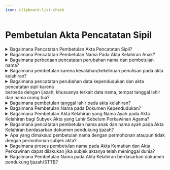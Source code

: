 ```yaml
---
icon: clipboard-list-check
---
```


# Pembetulan Akta Pencatatan Sipil

<details>

<summary>Bagaimana Pencatatan Pembetulan Akta Pencatatan Sipil?</summary>

Berdasarkan Pasal 59 Peraturan Presiden Nomor&#x20;96 Tahun 2019 diatur bahwa Pembetulan akta&#x20;Pencatatan Sipil dilakukan pada Disdukcapil&#x20;Kabupaten/Kota atau UPT Disdukcapil Kabupaten/Kota&#x20;atau Perwakilan Republik Indonesia sesuai domisili&#x20;dengan atau tanpa permohonan dari subjek akta.

a. Persyaratan pembetulan akta Pencatatan Sipil&#x20;diajukan permohonan oleh subjek akta karena&#x20;kesalahan tulis redaksional berupa:

1. dokumen autentik yang menjadi persyaratan   &#x20;pembuatan akta Pencatatan Sipil; dan
2. kutipan akta Pencatatan Sipil dimana terdapat   &#x20;kesalahan tulis redaksional.   &#x20;Hasil pencatatan pembetulan akta pencatatan sipil   &#x20;dimaksud, Disdukcapil Kabupaten/Kota atau UPT   &#x20;Disdukcapil Kabupaten/Kota atau Perwakilan   &#x20;Republik Indonesia membuat catatan pinggir pada   &#x20;register akta Pencatatan Sipil mengenai   &#x20;pembetulan akta, menerbitkan kembali kutipan akta   &#x20;Pencatatan Sipil dan mencabut kutipan akta   &#x20;Pencatatan Sipil dari subjek akta dan kutipan akta   &#x20;Pencatatan Sipil yang telah dibetulkan diserahkan   &#x20;kepada Pemohon.

b. Pencatatan pembetulan nama termasuk bagian&#x20;pembetulan Dokumen Kependudukan berdasarkan&#x20;dokumen otentik yang menjadi dasar untuk&#x20;pembetulan sebagaimana diamanatkan dalam&#x20;Pasal 4 ayat (4) Peraturan Menteri Dalam Negeri&#x20;Nomor 73 Tahun 2022.&#x20;\
Persyaratan pembetulan nama yang harus dipenuhi&#x20;berdasarkan Surat Dirjen Dukcapil Nomor\
470/13287/Dukcapil tanggal 28 September 2021&#x20;berupa:

1. permohonan dari subjek akta atau orang lain   &#x20;yang dikuasakan;
2. fotokopi dokumen autentik meliputi ijazah, buku   &#x20;nikah, pasport dll;
3. kutipan akta Pencatatan Sipil dimana terdapat   &#x20;kesalahan nama;
4. mengisi SPTJM Kebenaran data dengan 2 orang   &#x20;saksi.

Hasil pencatatan pembetulan nama, Disdukcapil&#x20;membuat catatan pinggir pada register akta\
Pencatatan Sipil mengenai pembetulan nama dan&#x20;menerbitkan kembali kutipan akta Pencatatan Sipil&#x20;serta mencabut kutipan akta Pencatatan Sipil dari&#x20;subjek akta.

\
c. Pembetulan akta Pencatatan Sipil tanpa&#x20;permohonan dari subjek akta dilakukan pembetulan&#x20;secara langsung oleh petugas sebelum diserahkan&#x20;kepada Pemohon sebagaimana diamanatkan dalam&#x20;Pasal 88 Permendagri Nomor 108 Tahun 2019.

**Sumber rujukan:**

* Pasal 71 ayat (1) ayat (2) dan ayat (3) UndangUndang No 23 Tahun 2006 tentang Administrasi  &#x20;Kependudukan. ([link](https://peraturan.go.id/id/uu-no-23-tahun-2006))
* Pasal 59 Peraturan Presiden Nomor 96 Tahun 2018  &#x20;tentang Persyaratan dan Tata Cara Pendaftaran  &#x20;Penduduk dan Pencatatan Sipil. ([link](https://peraturan.go.id/id/perpres-no-96-tahun-2018))
* Pasal 87 dan Pasal 88 Peraturan Menteri Dalam  &#x20;Negeri Nomor 108 Tahun 2019 tentang Peraturan  &#x20;Pelaksanaan Peraturan Presiden Nomor 96 Tahun  &#x20;2018 tentang Persyaratan dan Tata Cara Pendaftaran  &#x20;Penduduk dan Pencatatan Sipil.  ([link](https://peraturan.go.id/id/permendagri-no-108-tahun-2019))
* Peraturan Menteri Dalam Negeri Nomor 109 Tahun  &#x20;2019 tentang Formulir dan Buku Yang Digunakan  &#x20;Dalam Administrasi Kependudukan. ([link](https://peraturan.go.id/id/permendagri-no-109-tahun-2019))
* Pasal 4 ayat (4) Peraturan Menteri Dalam Negeri  &#x20;Nomor 73 Tahun 2022 tentang Pencatatan Nama pada  &#x20;Dokumen Kependudukan. ([link](https://peraturan.go.id/id/permendagri-no-73-tahun-2022))
* Keputusan Menteri Dalam Negeri Nomor 400.8.2-  &#x20;5484.Dukcapil Tahun 2022 tentang Petunjuk Teknis  &#x20;Pelayanan Pencatatan Sipil.
* Surat Dirjen Dukcapil yang ditujukan kepada Kepala  &#x20;Dinas Dukcapil di Seluruh Indonesia Nomor  &#x20;470/13287/Dukcapil tanggal 28 September 2021 hal  &#x20;Jenis Layanan, Persyaratan dan Penjelasan  &#x20;Pendaftaran Penduduk dan Pencatatan Sipil.

{% hint style="success" %}
Dibuat:  23 Juni 2025 10:00 WIB | Perubahan terakhir: 23 Juni 2025 10:00 WIB
{% endhint %}

</details>



<details>

<summary>Bagaimana Pencatatan Pembetulan Nama Pada Akta Kelahiran Anak?</summary>

Berdasarkan Peraturan Menteri Dalam Negeri&#x20;Nomor 73 Tahun 2022 yang berlaku sejak tanggal 21&#x20;April 2022, terdapat ketentuan Pasal 5 ayat (3) diatur&#x20;bahwa tata cara Pencatatan Nama pada Dokumen&#x20;Kependudukan dilarang:\
a. disingkat, kecuali tidak diartikan lain;\
b. menggunakan angka dan tanda baca; dan\
c. mencantumkan gelar pendidikan dan keagamaan&#x20;pada akta pencatatan sipil.\
Selanjutnya pada Pasal 7 ayat (1) diatur&#x20;Penduduk yang memberikan nama yang melanggar\
ketentuan Pasal 5 ayat (3), pejabat pada Disdukcapil&#x20;Kabupaten/Kota, UPT Disdukcapil Kabupaten/Kota, atau&#x20;Perwakilan Republik Indonesia tidak mencatatkan dan&#x20;menerbitkan Dokumen Kependudukan.

**Sumber rujukan:**

* Pasal 5 ayat (3) dan Pasal 7 ayat (1) Peraturan  &#x20;Menteri Dalam Negeri Nomor 73 Tahun 2022 tentang  &#x20;Pencatatan Nama pada Dokumen Kependudukan. ([link](https://peraturan.go.id/id/permendagri-no-73-tahun-2022))
* Surat Dirjen Dukcapil No. 472.11/8069/DUKCAPIL tgl  &#x20;28 April 2022 kpd Kadis Dukcapil Kota Depok.

{% hint style="success" %}
Dibuat:  23 Juni 2025 10:00 WIB | Perubahan terakhir: 23 Juni 2025 10:00 WIB
{% endhint %}

</details>



<details>

<summary>Bagaimana perbedaan pencatatan perubahan nama dan pembetulan nama?</summary>

a. Pencatatan perubahan nama diatur dalam Pasal 52&#x20;Undang-Undang Nomor 23 Tahun 2006 pada intinya&#x20;bahwa pencatatan perubahan nama dilaksanakan&#x20;berdasarkan penetapan pengadilan negeri. Dan&#x20;Pasal 4 ayat (3) Peraturan Menteri Dalam Negeri\
Nomor 73 Tahun 2022 diatur bahwa Dalam hal&#x20;Penduduk melakukan perubahan nama, pencatatan&#x20;perubahan nama dilaksanakan berdasarkan&#x20;penetapan pengadilan negeri dan persyaratannya&#x20;diatur sesuai dengan ketentuan peraturan&#x20;perundang-undangan.\
Hasil pencatatan perubahan, Disdukcapil membuat&#x20;catatan pinggir pada register akta Pencatatan Sipil&#x20;dan kutipan akta Pencatatan Sipil.

\
b. Pencatatan pembetulan nama diatur dalam Pasal 4&#x20;ayat (4) Peraturan Menteri Dalam Negeri Nomor 73&#x20;Tahun 2022, bahwa Dalam hal Penduduk melakukan&#x20;pembetulan nama, pencatatan pembetulan nama&#x20;termasuk bagian pembetulan Dokumen&#x20;Kependudukan berdasarkan dokumen otentik yang&#x20;menjadi dasar untuk pembetulan sesuai dengan\
ketentuan peraturan perundang-undangan. Dan&#x20;Surat Dirjen Dukcapil Nomor 470/13287/Dukcapil&#x20;tanggal 28 September 2021 diatur bahwa bilamana&#x20;terdapat permohonan pembetulan nama, maka&#x20;pencatatannya termasuk dalam kategori pencatatan&#x20;pembetulan akta pencatatan sipil, dan harus&#x20;memenuhi persyaratan:

1. permohonan dari subjek akta atau orang lain   &#x20;yang dikuasakan;
2. fotokopi dokumen autentik meliputi ijazah,   &#x20;buku nikah, pasport dll;
3. kutipan akta Pencatatan Sipil dimana terdapat   &#x20;kesalahan nama;
4. mengisi SPTJM Kebenaran data dengan 2   &#x20;orang saksi (tidak perlu fotokopi KTP-el saksi).   \
   Hasil pencatatan pembetulan nama, Disdukcapil   &#x20;membuat catatan pinggir pada register akta   &#x20;Pencatatan Sipil mengenai pembetulan nama dan   &#x20;menerbitkan kembali kutipan akta Pencatatan Sipil   &#x20;serta mencabut kutipan akta Pencatatan Sipil dari   &#x20;subjek akta.

Berdasarkan penjelasan di atas dapat ditarik suatu&#x20;pemahaman bahwa kedua hal tersebut mengandung&#x20;kaidah yang berbeda?

a. Perubahan nama dilakukan apabila semua data&#x20;pada dokumen kependudukan dan dokumen&#x20;identitas lainnya namanya sama, jika ingin dikurangi&#x20;atau ditambahkan atau disisipkan satu kata atau&#x20;diganti nama secara keseluruhan harus berdasarkan&#x20;penetapan pengadilan negeri.\
b. Pembetulan nama, dilakukan jika nama pada&#x20;dokumen kependudukan tersebut salah atau keliru,&#x20;dan ada dokumen otentik yang benar sebagai salah&#x20;satu indikator dasar untuk dilakukan pembetulan&#x20;nama ditambahkan dengan mengisi surat&#x20;pernyataan tanggung jawab mutlak (SPTJM) dengan&#x20;2 (dua)orang saksi

**Sumber rujukan:**

* Pasal 52 Undang-Undang Nomor 23 Tahun 2006  &#x20;tentang Administrasi Kependudukan.([link](https://peraturan.go.id/id/uu-no-23-tahun-2006))
* Pasal 4 ayat (3) dan ayat (4) Peraturan Menteri  &#x20;Dalam Negeri Nomor 73 Tahun 2022 tentang  &#x20;Pencatatan Nama pada Dokumen Kependudukan. (l[ink](https://peraturan.go.id/id/permendagri-no-73-tahun-2022))
* Surat Dirjen Dukcapil yang ditujukan kepada Kepala  &#x20;Dinas Dukcapil di Seluruh Indonesia Nomor  &#x20;470/13287/Dukcapil tanggal 28 September 2021 hal  &#x20;Jenis Layanan, Persyaratan dan Penjelasan  &#x20;Pendaftaran Penduduk dan Pencatatan Sipil.

{% hint style="success" %}
Dibuat:  23 Juni 2025 10:00 WIB | Perubahan terakhir: 23 Juni 2025 10:00 WIB
{% endhint %}

</details>



<details>

<summary>Bagaimana pembetulan karena kesalahan/kekeliruan penulisan pada akta kelahiran?</summary>

Berdasarkan Peraturan Menteri Dalam Negeri&#x20;Nomor 19 Tahun 2010, diatur bahwa tempat lahir yaitu&#x20;Nama Kabupaten/Kota tempat penduduk dilahirkan,&#x20;bukan nama kampung, desa/kelurahan atau kecamatan.&#x20;Apabila nyata-nyata terjadi kesalahan/kekeliruan\
dalam penulisan akta pencatatan sipil termasuk akta&#x20;kelahiran, antara lain mengenai tempat lahir, urutan&#x20;anak, jenis kelamin dan nama orang tua, maka dapat&#x20;dibetulkan oleh Pejabat Pencatatan Sipil berdasarkan&#x20;asas Contrarius Actus. Pemohon harus membuat surat\
pernyataan tanggung jawab mutlak untuk menjamin&#x20;kebenaran data yang diberikan. Pembetulan dilakukan&#x20;dengan membuat catatan pinggir pada register dan&#x20;kutipan akta pencatatan sipil. Jika kesalahan tersebut,&#x20;hanya berupa kesalahan tulis redaksional (tidak\
merubah makna), pembetulan dilakukan dengan&#x20;menarik kutipan akta yang mengalami kesalahan tulis&#x20;redaksional dan menerbitkan kembali kutipan akta serta&#x20;membuat catatan pinggir pada register akta pencatatan&#x20;sipil mengenai pembetulan tersebut.

**Sumber rujukan:**\
Surat Dirjen Dukcapil No. 472/9670/Dukcapil tgl 19&#x20;Desember 2019 kpd Kadis Dukcapil Kab.  Lebong.

{% hint style="success" %}
Dibuat:  23 Juni 2025 10:00 WIB | Perubahan terakhir: 23 Juni 2025 10:00 WIB
{% endhint %}

</details>



<details>

<summary>Bagaimana pencatatan perubahan data kependudukan dan akta pencatatan sipil karena<br>berbeda dengan ijazah, khususnya terkait data nama, tempat tanggal lahir dan nama orang tua?</summary>

a. Berdasarkan Pasal 53 Peraturan Presiden Nomor 96&#x20;Tahun 2018 diatur bahwa pencatatan perubahan&#x20;nama Penduduk harus memenuhi persyaratan&#x20;salinan penetapan pengadilan negeri.\
b. Merujuk Pasal 3 ayat (3) huruf a Peraturan Menteri&#x20;Dalam Negeri Nomor 74 Tahun 2015 diatur dalam&#x20;hal terjadi kesalahan penulisan tempat tanggal lahir&#x20;dilakukan dengan melampirkan dokumen sah yaitu&#x20;kutipan akta kelahiran dan/atau ijazah, selanjutnya&#x20;Pasal 6 huruf a diatur perubahan elemen data nama&#x20;dilakukan dengan cara melampirkan fotokopi kutipan&#x20;akta kelahiran atau ijazah, dan Pasal 15 ayat (1) dan&#x20;ayat (2) diatur elemen data statis tempat dan tanggal&#x20;lahir dapat dilakukan perubahan dengan cara&#x20;melampirkan fotokopi salinan penetapan pengadilan&#x20;dan menunjukkan salinan penetapan pengadilan.\
c. Selanjutnya pada Lampiran Format I C dan Format 2&#x20;C Permendikbud Nomor 29 Tahun 2014 tentang&#x20;pengesahan Fotokopi Ijazah/Surat Tanda Tamat&#x20;Belajar dan Penerbitan Surat Keterangan Kesalahan&#x20;penulisan Ijazah/STTB bagi sekolah masih&#x20;operasional dan sekolah sudah tidak operasional&#x20;atau tutup.&#x20;Mengenai perubahan data kependudukan (seperti nama,&#x20;tempat tanggal lahir, nama orang tua di dalam Kartu&#x20;Keluarga dan KTP-el) dan akta pencatatan sipil karena&#x20;berbeda dengan ijazah diberikan penjelasan dengan&#x20;terlebih dahulu melihat dokumen pendukung yang&#x20;menyatakan identitas sebenarnya yang ada di dalam&#x20;dokumen pendukung tersebut sebagai berikut:\
a. Terhadap perubahan elemen data nama pada KK&#x20;dan KTP-el dilakukan dengan melampirkan&#x20;persyaratan fotokopi kutipan akta kelahiran dan/atau&#x20;ijazah, selanjutnya elemen data tempat dan tanggal&#x20;lahir dilakukan dengan melampirkan fotokopi salinan&#x20;penetapan pengadilan; dan perubahan nama pada&#x20;akta pencatatan sipil harus memenuhi persyaratan&#x20;salinan penetapan pengadilan negeri; serta&#x20;perbaikan kesalahan penulisan pada Ijazah/STTB&#x20;yang ditandatangani oleh Kepala Dinas Pendidikan&#x20;Kabupaten/Kota dan/atau Kepala Sekolah;\
b. Terkait adanya penolakan pengadilan atas&#x20;permohonan perubahan data dari masyarakat, maka&#x20;perlu dilampirkan salinan penetapan pengadilan.

**Sumber rujukan:**

* Pasal 53 Peraturan Presiden Nomor 96 Tahun 2018  &#x20;tentang Persyaratan dan Tata Cara Pendaftaran  &#x20;Penduduk dan Pencatatan Sipil. ([link](https://peraturan.go.id/id/permendagri-no-108-tahun-2019))
* Pasal 3 ayat (3) huruf a Peraturan Menteri Dalam  &#x20;Negeri Nomor 74 Tahun 2015 Tata Cara Perubahan&#x20;  Elemen Data Penduduk Dalam Kartu Tanda  &#x20;Penduduk Elektronik.
* Lampiran Format I C dan Format 2 C Permendikbud  &#x20;Nomor 29 Tahun 2014 tentang Pengesahan Fotokopi  &#x20;Ijazah/Surat Tanda Tamat Belajar, Surat Keterangan  &#x20;Pengganti Ijazah/Surat Tanda Tamat Belajar dan  &#x20;Penerbitan Surat Keterangan Pengganti Ijazah/STTB  &#x20;Jenjang Pendidikan Dasar dan Menengah.
* Surat Dirjen Dukcapil No. 470/4544/Dukcapil tanggal  &#x20;31 Mei 2019 kepada Kadis Dukcapil Kota  &#x20;Gunungsitoli.

{% hint style="success" %}
Dibuat:  23 Juni 2025 10:00 WIB | Perubahan terakhir: 23 Juni 2025 10:00 WIB
{% endhint %}

</details>



<details>

<summary>Bagaimana pembetulan tanggal lahir pada akta kelahiran?</summary>

a. Berdasarkan Pasal 59 ayat (2) Peraturan Presiden&#x20;Nomor 96 Tahun 2018 serta Pasal 87 dan 89 ayat&#x20;(2) dan ayat (4) Peraturan Menteri Dalam Negeri&#x20;Nomor 108 Tahun 2019, diatur pembetulan akta&#x20;pencatatan sipil dilaksanakan berdasarkan dokumen&#x20;autentik yang menjadi persyaratan pembuatan akta&#x20;pencatatan sipil. Pembatalan akta pencatatan sipil\
juga dapat dilakukan tanpa melalui penetapan&#x20;pengadilan / Contrarius Actus yaitu oleh Pejabat&#x20;Pencatatan Sipil. Perubahan tanggal kelahiran pada&#x20;akta kelahiran tidak berdasarkan dokumen autentik&#x20;dan juga sesuai Laporan Akhir Hasil Pemeriksaan&#x20;(LAHP) dari Ombudsman RI Perwakilan bahwa&#x20;terjadi maladministrasi dalam penerbitan&#x20;perubahan/perbaikan akta kelahiran, maka&#x20;perubahan tersebut dapat dibatalkan olen Pejabat&#x20;Pencatatan Sipil tanpa melalui penetapan&#x20;pengadilan.

b. Pembatalan dilakukan berdasarkan permohonan dari&#x20;subyek akta atau orang lain yang merasa dirugikan,&#x20;dengan tata cara menarik kutipan akta kelahiran&#x20;dimaksud dari subyek akta serta membuat catatan&#x20;pinggir pada register akta kelahiran dan menerbitkan&#x20;kembali kutipan akta kelahiran sesuai tanggal lahir&#x20;yang semula.

**Sumber rujukan:**

* Pasal 59 ayat (2) Peraturan Presiden Nomor 96  &#x20;Tahun 2018 tentang Persyaratan dan Tata Cara  &#x20;Pendaftaran Penduduk dan Pencatatan Sipil.([link](https://peraturan.go.id/id/perpres-no-96-tahun-2018))
* Pasal 87 dan 89 ayat (2) dan ayat (4) Peraturan  &#x20;Menteri Dalam Negeri Nomor 108 Tahun 2019  &#x20;tentang Peraturan Pelaksanaan Peraturan Presiden  &#x20;Nomor 96 Tahun 2018 tentang Persyaratan dan Tata  &#x20;Cara Pendaftaran Penduduk dan Pencatatan Sipil. ([link](https://peraturan.go.id/id/permendagri-no-108-tahun-2019))
* Surat Dirjen Dukcapil No. 472.11/6241/DUKCAPIL,  &#x20;Maret 2020 kepada Kadis Dukcapil Kota Subang.

{% hint style="success" %}
Dibuat:  23 Juni 2025 10:00 WIB | Perubahan terakhir: 23 Juni 2025 10:00 WIB
{% endhint %}

</details>



<details>

<summary>Bagaimana Pembetulan Nama pada DokumenKependudukan?</summary>

a. Berdasarkan Pasal 4 ayat (4) Peraturan Menteri&#x20;Dalam Negeri Nomor 73 Tahun 2022, diatur bahwa&#x20;dalam hal Penduduk melakukan pembetulan nama,&#x20;pencatatan pembetulan nama termasuk bagian&#x20;pembetulan Dokumen Kependudukan berdasarkan&#x20;dokumen otentik yang menjadi dasar untuk&#x20;pembetulan sesuai dengan ketentuan peraturan&#x20;perundang-undangan.&#x20;b. Penjelasan angka 38 pada Lampiran Surat Dirjen&#x20;Dukcapil Nomor 470/13287/Dukcapil tanggal 28&#x20;September 2021 disebutkan bahwa bilamana&#x20;terdapat permohonan pembetulan nama, maka&#x20;pencatatannya termasuk dalam kategori pencatatan&#x20;pembetulan akta pencatatan sipil, dan harus&#x20;memenuhi persyaratan berupa:

1. Permohonan dari subjek akta atau orang lain   &#x20;yang dikuasakan;
2. Fotokopi dokumen otentik meliputi Ijazah, Buku   &#x20;Nikah, Pasport dll;
3. Kutipan akta pencatatan sipil dimana terdapat   &#x20;kesalahan nama; dan
4. Mengisi SPTJM Kebenaran Data dengan 2   &#x20;orang saksi.   &#x20;

Merujuk ketentuan di atas, hasil dari pencatatan&#x20;pembetulan nama yaitu Disdukcapil Kabupaten/Kota&#x20;membuat Catatan Pinggir pada Register Akta&#x20;Pencatatan Sipil mengenai pembetulan nama dan\
menerbitkan kembali Kutipan Akta Pencatatan Sipil serta&#x20;mencabut Kutipan Akta Pencatatan Sipil dari subjek&#x20;akta.

**Sumber rujukan:**

* Pasal 4 ayat (4) Peraturan Menteri Dalam Negeri  &#x20;Nomor 73 Tahun 2022 tentang Pencatatan Nama  &#x20;pada Dokumen Kependudukan.
* Penjelasan angka 38 pada Lampiran Surat Dirjen  &#x20;Dukcapil yang ditujukan kepada Kepala Disdukcapil  &#x20;di Seluruh Indonesia Nomor 470/13287/Dukcapil  &#x20;tanggal 28 September 2021 hal Jenis Layanan,  &#x20;Persyaratan dan Penjelasan Pendaftaran Penduduk  &#x20;dan Pencatatan Sipil.
* Surat Dirjen Dukcapil No. 400.8.6.7/5492/DUKCAPIL  &#x20;tgl 20 Juni 2023 kpd Kadis Dukcapil Kab. Pasuruan.

{% hint style="success" %}
Dibuat:  23 Juni 2025 10:00 WIB | Perubahan terakhir: 23 Juni 2025 10:00 WIB
{% endhint %}

</details>



<details>

<summary>Bagaimana Pembetulan Akta Kelahiran yang Nama Ayah pada Akta Kelahiran bagi Subyek Akta yang Lahir Sebelum Perkawinan Agama?</summary>

Berdasarkan Peraturan Menteri Dalam Negeri Nomor&#x20;108 Tahun 2019, pada:\
a. Pasal 48 ayat (2) diatur bahwa dalam hal pencatatan&#x20;kelahiran tidak dapat memenuhi persyaratan berupa&#x20;buku nikah/kutipan akta perkawinan atau bukti lain&#x20;yang sah; dan status hubungan dalam keluarga pada&#x20;Kartu Keluarga menunjukan status hubungan\
perkawinan sebagai suami istri, dilakukan pencatatan&#x20;dalam Register Akta Kelahiran dan Kutipan Akta&#x20;Kelahiran sebagai Anak Ayah dan Ibu dengan&#x20;tambahan Frasa, yaitu: yang perkawinannya belum&#x20;tercatat sesuai dengan ketentuan peraturan&#x20;perundang-undangan.

\
b. Pasal 87 (2) huruf d dan e, disebutkan bahwa&#x20;pencatatan Pembetulan Akta Pencatatan Sipil&#x20;dilakukan oleh Pejabat Pencatatan Sipil dengan&#x20;membuat Catatan Pinggir pada Register Akta&#x20;Pencatatan Sipil mengenai pembetulan Akta,&#x20;menerbitkan kembali Kutipan Akta Pencatatan Sipil&#x20;dan mencabut Kutipan Akta Pencatatan Sipil dari&#x20;subjek akta.

\
Merujuk ketentuan di atas, Akta Kelahiran anak seorang&#x20;Ibu dapat dilakukan pembetulan menjadi anak Ayah dan&#x20;Ibu dengan tambahan frasa dimaksud, apabila pada&#x20;saat anak tersebut dilahirkan orang tuanya sudah&#x20;menunjukkan sebagai suami istri dalam Kartu Keluarga,&#x20;dengan membuat Surat Pernyataan Tanggung Jawab&#x20;Mutlak (SPTJM) Kebenaran sebagai Pasangan Suami&#x20;Istri (F-2.04). Selanjutnya Pejabat Pencatatan Sipil&#x20;membuat Catatan Pinggir pada Register Akta Kelahiran&#x20;dan menerbitkan kembali Kutipan Akta Kelahiran serta&#x20;mencabut Kutipan Akta Kelahiran lama dari subjek akta.

**Sumber rujukan:**

* Pasal 48 ayat (2) dan Pasal 87 (2) huruf d dan e  &#x20;Peraturan Menteri Dalam Negeri Nomor 108 Tahun  &#x20;2019 tentang Peraturan Pelaksanaan Peraturan  &#x20;Presiden Nomor 96 Tahun 2018 tentang Persyaratan  &#x20;dan Tata Cara Dafduk dan Pencatatan Sipil. ([link](https://peraturan.go.id/id/permendagri-no-108-tahun-2019))
* Surat Dirjen Dukcapil No. 400.8.2.2/10168/DUKCAPIL  &#x20;tgl 5 Juli 2023 kpd Kadis Dukcapil Kab Pasuruan.

{% hint style="success" %}
Dibuat:  23 Juni 2025 10:00 WIB | Perubahan terakhir: 23 Juni 2025 10:00 WIB
{% endhint %}

</details>



<details>

<summary>Bagaimana pencatatan pembetulan nama anak dan nama ayah pada Akta Kelahiran berdasarkan dokumen pendukung ijazah?</summary>

a. Berdasarkan Pasal 4 ayat (4) Peraturan Menteri&#x20;Dalam Negeri Nomor 73 Tahun 2022 diatur bahwa&#x20;dalam hal Penduduk melakukan pembetulan nama,&#x20;pencatatan pembetulan nama termasuk bagian&#x20;pembetulan Dokumen Kependudukan berdasarkan&#x20;dokumen otentik yang menjadi dasar untuk&#x20;pembetulan sesuai dengan ketentuan peraturan&#x20;perundang-undangan.

b. Penjelasan angka 38 pada Lampiran Surat Dirjen&#x20;Dukcapil Nomor 470/13287/Dukcapil tanggal 28&#x20;September 2021 diatur bahwa Bilamana terdapat&#x20;permohonan pembentulan nama, maka&#x20;pencatatannya termasuk dalam kategori pencatatan&#x20;pembetulan akta pencatatan sipil, dan harus&#x20;memenuhi persyaratan berupa:

1. permohonan dari subjek akta atau orang lain   &#x20;yang dikuasakan;
2. fotokopi dokumen autentik meliputi ijazah, buku   &#x20;nikah, pasport dll;
3. kutipan akta Pencatatan Sipil dimana terdapat   &#x20;kesalahan nama;
4. mengisi SPTJM Kebenaran data dengan 2 orang   &#x20;saksi (tidak perlu fotokopi KTP-el saksi).

Merujuk ketentuan di atas, maka pembetulan&#x20;nama anak dan nama ayah pada akta kelahiran dapat&#x20;dilakukan berdasarkan permohonan dan melampirkan&#x20;dokumen pendukung berupa ijazah dan kartu keluarga&#x20;dimaksud serta pemohon membuat Surat Pernyataan&#x20;Tanggung Jawab Mutlak (SPTJM) Kebenaran data&#x20;dengan 2 (dua) orang saksi.&#x20;Hasil pencatatan pembetulan nama yaitu&#x20;Disdukcapil Kabupaten/Kota membuat catatan pinggir&#x20;pada register akta Pencatatan Sipil mengenai&#x20;pembetulan nama dan menerbitkan kembali kutipan akta\
Pencatatan Sipil serta mencabut kutipan akta&#x20;Pencatatan Sipil dari subjek akta.

**Sumber rujukan:**

* Pasal 4 ayat (4) Peraturan Menteri Dalam Negeri  &#x20;Nomor 73 Tahun 2022 tentang Pencatatan Nama  &#x20;Pada Dokumen Kependudukan.
* Penjelasan angka 38 pada Lampiran Surat Dirjen  &#x20;Dukcapil yang ditujukan kepada Kepala Dinas  &#x20;Dukcapil di Seluruh Indonesia Nomor  &#x20;470/13287/Dukcapil tanggal 28 September 2021 hal  &#x20;Jenis Layanan, Persyaratan dan Penjelasan  &#x20;Pendaftaran Penduduk dan Pencatatan Sipil.
* Surat Dirjen Kependudukan dan Pencatatan Sipil  &#x20;Nomor 400.8.2.11/12034DUKCAPIL, Tgl 15 Agustus  &#x20;2023 kpd Kadis Dukcapil Kota Medan

{% hint style="success" %}
Dibuat:  23 Juni 2025 10:00 WIB | Perubahan terakhir: 23 Juni 2025 10:00 WIB
{% endhint %}

</details>



<details>

<summary>Apa yang dimaksud pembetulan nama dengan permohonan ataupun tidak dengan permohonan subjek akta?</summary>

Pembetulan nama dengan permohonan dilakukanjika akta pencatatan sipil sudah diserahkan kepadapemohon sedangkan pembetulan nama tanpapermohonan jika akta pencatatan sipil yang diterbitkan&#x20;belum diserahkan kepada pemohon.&#x20;Persyaratan pencatatan pembetulan nama dengan&#x20;permohonan dengan memenuhi persyaratan berupa&#x20;kutipan akta pencatatan sipil/dokumen kependudukan&#x20;yang akan dibetulkan, dokumen otentik dan SPTJM\
dengan 2 (dua) orang saksi.&#x20;Berdasarkan Pasal 87 Peraturan Menteri Dalam Negeri&#x20;Nomor 108 Tahun 2019 diatur bahwa Pencatatan&#x20;pembetulan akta Pencatatan Sipil yang telah memenuhi&#x20;persyaratan dilakukan dengan tata cara:

a. Pemohon mengisi dan menandatangani formulir&#x20;pelaporan serta menyerahkan persyaratan\
b. petugas pelayanan melakukan verifikasi dan validasi&#x20;terhadap formulir pelaporan dan persyaratan&#x20;petugas pada Disdukcapil Kabupaten/Kota atau UPT&#x20;Disdukcapil Kabupaten/Kota atau Perwakilan&#x20;Republik Indonesia melakukan perekaman data ke&#x20;dalam basis data kependudukan;\
c. pejabat Pencatatan Sipil pada Disdukcapil&#x20;Kabupaten/Kota atau UPT Disdukcapil\
Kabupaten/Kota atau Perwakilan Republik Indonesia&#x20;membuat catatan pinggir pada register akta&#x20;Pencatatan Sipil mengenai pembetulan akta;\
d. pejabat Pencatatan Sipil sebagaimana dimaksud&#x20;dalam huruf d, menerbitkan kembali kutipan akta&#x20;Pencatatan Sipil dan mencabut kutipan akta&#x20;Pencatatan Sipil dari subjek akta; dan\
e. kutipan akta Pencatatan Sipil yang telah dibetulkan&#x20;diserahkan kepada Pemohon.

**Sumber rujukan:**\
Pasal 86, Pasal 87 dan Pasal 88 Peraturan Menteri&#x20;Dalam Negeri 108 Tahun 2019 tentang Peraturan&#x20;Pelaksanaan Peraturan Presiden Nomor 96 Tahun 2018&#x20;tentang Persyaratan dan Tata Cara Pendaftaran&#x20;Penduduk dan Pencatatan Sipil.

{% hint style="success" %}
Dibuat:  23 Juni 2025 10:00 WIB | Perubahan terakhir: 23 Juni 2025 10:00 WIB
{% endhint %}

</details>



<details>

<summary>Bagaimana proses pembetulan nama pada Akta Kematian dan Akta Perkawinan dapat dilakukan jika subjek aktanya telah meninggal dunia?</summary>

Proses pembetulan nama pada Akta Kematian&#x20;dan Akta Perkawinan bagi subjek akta yang telah&#x20;meninggal dunia dapat dilakukan dengan mengacu pada&#x20;ketentuan yang diatur dalam Pasal 4 ayat (4) Peraturan&#x20;Menteri Dalam Negeri Nomor 73 Tahun 2022 tentang&#x20;Pencatatan Nama pada Dokumen Kependudukan,&#x20;berdasarkan dokumen otentik yang menjadi dasar untuk&#x20;pembetulan sesuai dengan ketentuan peraturan&#x20;perundang-undangan.&#x20;Untuk melakukan pembetulan nama pada Akta&#x20;Kematian dan Akta Perkawinan, diperlukan dokumen&#x20;pendukung seperti Akta Kelahiran dan Ijazah. Selain itu,&#x20;harus dibuat Surat Pernyataan Tanggung Jawab Mutlak&#x20;(SPTJM) yang ditandatangani oleh 2 (dua) orang saksi.\
Dengan adanya dokumen pendukung dan SPTJM&#x20;tersebut, pencatatan pembetulan nama pada Akta&#x20;Kematian dan Akta Perkawinan dapat dilakukan&#x20;meskipun subjek aktanya telah meninggal dunia.

\
**Sumber rujukan:**

* Peraturan Menteri Dalam Negeri Nomor 73 Tahun  &#x20;2022 tentang Pencatatan Nama pada Dokumen  &#x20;Kependudukan; ([link](https://peraturan.go.id/id/permendagri-no-73-tahun-2022))
* Surat Dirjen Dukcapil No. 400.8.2.2/2119/Dukcapil tgl  &#x20;20 Februari 2024 kepada Kepala Disdukcapil Provinsi  &#x20;DKI Jakarta tentang Penjelasan Pembetulan Nama  &#x20;Pada Akta Kematian dan Akta Perkawinan.

{% hint style="success" %}
Dibuat:  23 Juni 2025 10:00 WIB | Perubahan terakhir: 23 Juni 2025 10:00 WIB
{% endhint %}

</details>



<details>

<summary>Bagaimana Pembetulan Nama pada Akta Kelahiran berdasarkan dokumen pendukung Ijazah/STTB?</summary>

a. Berdasarkan Pasal 52 Undang-Undang Nomor 23&#x20;Tahun 2006, Pasal 53 Peraturan Presiden Nomor&#x20;Nomor 96 Tahun 2018 dan Pasal 80 Peraturan&#x20;Menteri Dalam Negeri Nomor 108 Tahun 2019 yang&#x20;intinya diatur bahwa pencatatan perubahan nama&#x20;dilaksanakan berdasarkan penetapan pengadilan&#x20;dengan membuat catatan pinggir pada register akta&#x20;pencatatan sipil dan kutipan akta pencatatan sipil.

\
b. Pasal 71 Undang-Undang Nomor 23 Tahun 2006&#x20;diatur bahwa pembetulan akta pencatatan sipil&#x20;hanya dilakukan untuk akta yang mengalami&#x20;kesalahan tulis redaksional.

c. Selanjutnya Pasal 4 ayat (4) Peraturan Menteri&#x20;Dalam Negeri Nomor 73 Tahun 2022 diatur bahwa&#x20;dalam hal penduduk melakukan pembetulan nama,&#x20;pencatatan pembetulan nama termasuk bagian&#x20;pembetulan dokumen kependudukan berdasarkan&#x20;dokumen otentik yang menjadi dasar untuk&#x20;pembetulan sesuai dengan ketentuan peraturan&#x20;perundang-undangan.&#x20;

d. Merujuk ketentuan tersebut di atas, disampaikan&#x20;penjelasan sebagai berikut:

1. Perubahan nama pada akta pencatatan sipil   &#x20;termasuk akta kelahiran harus memenuhi   \
   persyaratan salinan penetapan pengadilan   &#x20;negeri.
2. Pembetulan nama pada akta pencatatan sipil,   &#x20;dapat dilakukan tanpa penetapan pengadilan   &#x20;apabila ada dokumen otentik yang menjadi   &#x20;dasar pembetulan dan tidak berubah   &#x20;sepenuhnya/sama sekali. Pembetulan tersebut   &#x20;juga berlaku terhadap akta kelahiran yang   &#x20;diterbitkan terlebih dahulu dari pada ijazahnya.

e. Merujuk Peraturan Menteri Pendidikan dan&#x20;Kebudayaan Nomor 29 Tahun 2014 pada Lampiran&#x20;Format 1 C dan Format 2 C, yang intinya diatur&#x20;bahwa kesalahan penulisan ijazah/STTB dapat&#x20;dilakukan perbaikan/pembetulan berdasarkan surat&#x20;keterangan yang ditandatangani oleh Kepala Dinas&#x20;Pendidikan Kabupaten/Kota dan/atau Kepala&#x20;Sekolah.

**Sumber rujukan:**

* Pasal 52 Undang-Undang Nomor 23 Tahun 2006,  &#x20;Pasal 53 Peraturan Presiden Nomor Nomor 96 Tahun  &#x20;2018 dan Pasal 80 Peraturan Menteri Dalam Negeri  &#x20;Nomor 108 Tahun 2019. ([link](https://peraturan.go.id/id/uu-no-23-tahun-2006)) ([link](https://peraturan.go.id/id/perpres-no-96-tahun-2018)) ([link](https://peraturan.go.id/id/permendagri-no-108-tahun-2019))
* Pasal 71 Undang-Undang Nomor 23 Tahun 2006.([link](https://peraturan.go.id/id/uu-no-23-tahun-2006))
* Pasal 4 ayat (4) Peraturan Menteri Dalam Negeri  &#x20;Nomor 73 Tahun 2022. ([link](https://peraturan.go.id/id/permendagri-no-73-tahun-2022))
* Peraturan Menteri Pendidikan dan Kebudayaan  &#x20;Nomor 29 Tahun 2014 pada Lampiran Format 1 C dan  &#x20;Format 2 C.
* Surat Dirjen ke Kepala Disdukcapil Kab. Kulon Progo  &#x20;Nomor 400.8.2.2/2120/Dukcapil tgl 20 Februari 2024  &#x20;Hal Pembetulan Nama pada Akta kelahiran

{% hint style="success" %}
Dibuat:  23 Juni 2025 10:00 WIB | Perubahan terakhir: 23 Juni 2025 10:00 WIB
{% endhint %}

</details>
